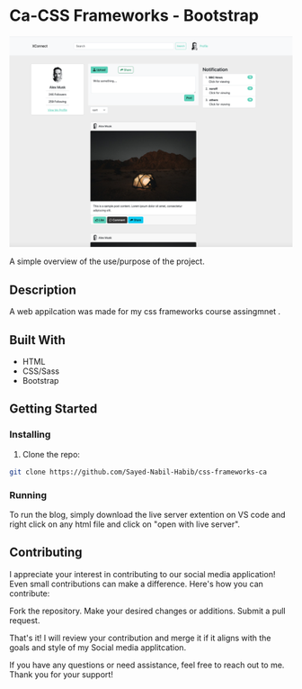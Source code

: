 # Ca-CSS Frameworks - Bootstrap

![image](./assets/project-screenshot.png)

A simple overview of the use/purpose of the project.

## Description

A web appilcation was made for my css frameworks course assingmnet .

## Built With

- HTML
- CSS/Sass
- Bootstrap

## Getting Started

### Installing

1. Clone the repo:

```bash
git clone https://github.com/Sayed-Nabil-Habib/css-frameworks-ca
```

### Running

To run the blog, simply download the live server extention on VS code and right click on any html file and click on "open with live server".

## Contributing

I appreciate your interest in contributing to our social media application! Even small contributions can make a difference. Here's how you can contribute:

Fork the repository.
Make your desired changes or additions.
Submit a pull request.

That's it! I will review your contribution and merge it if it aligns with the goals and style of my Social media applitcation.

If you have any questions or need assistance, feel free to reach out to me. Thank you for your support!

```

```
